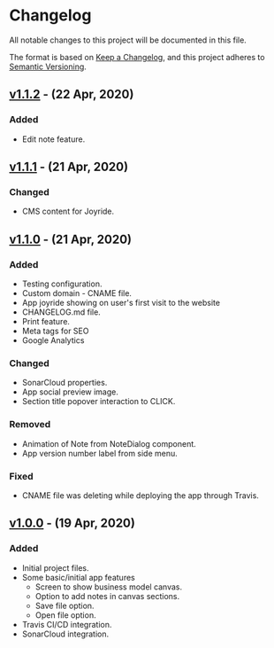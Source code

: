 # Changelog

All notable changes to this project will be documented in this file.

The format is based on [Keep a Changelog](https://keepachangelog.com/en/1.0.0/),
and this project adheres to [Semantic Versioning](https://semver.org/spec/v2.0.0.html).

## [v1.1.2] - (22 Apr, 2020)

### Added
* Edit note feature.

## [v1.1.1] - (21 Apr, 2020)

### Changed
* CMS content for Joyride.

## [v1.1.0] - (21 Apr, 2020)

### Added

* Testing configuration.
* Custom domain - CNAME file.
* App joyride showing on user's first visit to the website
* CHANGELOG.md file.
* Print feature.
* Meta tags for SEO
* Google Analytics

### Changed
* SonarCloud properties.
* App social preview image.
* Section title popover interaction to CLICK.

### Removed
* Animation of Note from NoteDialog component.
* App version number label from side menu.

### Fixed
* CNAME file was deleting while deploying the app through Travis.

## [v1.0.0] - (19 Apr, 2020)

### Added

* Initial project files.
* Some basic/initial app features
    * Screen to show business model canvas.
    * Option to add notes in canvas sections.
    * Save file option.
    * Open file option.
* Travis CI/CD integration.
* SonarCloud integration.

[unreleased]: https://github.com/shubham-thakare/BMC-Creator/compare/v1.1.2...HEAD
[v1.1.2]: https://github.com/shubham-thakare/BMC-Creator/compare/v1.1.0...v1.1.2
[v1.1.1]: https://github.com/shubham-thakare/BMC-Creator/compare/v1.1.0...v1.1.1
[v1.1.0]: https://github.com/shubham-thakare/BMC-Creator/compare/v1.0.0...v1.1.0
[v1.0.0]: https://github.com/shubham-thakare/BMC-Creator/releases/tag/v1.0.0
